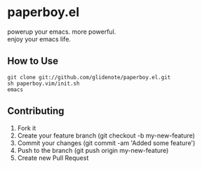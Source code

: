 # paperboy.el

powerup your emacs. more powerful.  
enjoy your emacs life.

## How to Use

    git clone git://github.com/glidenote/paperboy.el.git
    sh paperboy.vim/init.sh
    emacs

## Contributing

 1. Fork it
 1. Create your feature branch (git checkout -b my-new-feature)
 1. Commit your changes (git commit -am 'Added some feature')
 1. Push to the branch (git push origin my-new-feature)
 1. Create new Pull Request
